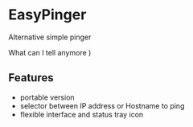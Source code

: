 # EasyPinger
Alternative simple pinger

What can I tell anymore )

## Features
* portable version
* selector between IP address or Hostname to ping
* flexible interface and status tray icon
